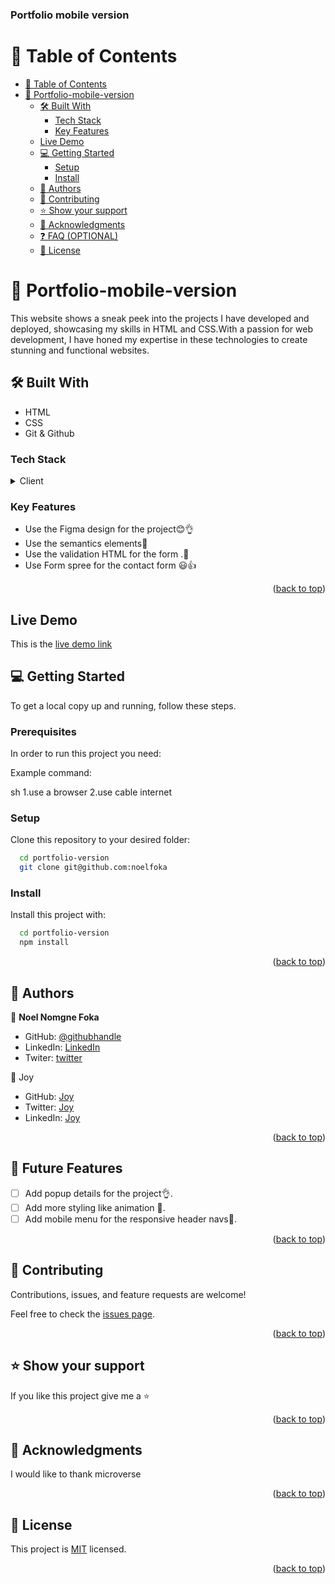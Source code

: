 <a name="readme-top"></a>

<!--
HOW TO USE:
This is an example of how you may give instructions on setting up your project locally.

Modify this file to match your project and remove sections that don't apply.

REQUIRED SECTIONS:
- Table of Contents
- About the Project
  - Built With
  - Live Demo
- Getting Started
- Authors
- Future Features
- Contributing
- Show your support
- Acknowledgements
- License

OPTIONAL SECTIONS:
- FAQ

After you're finished please remove all the comments and instructions!
-->

  <h3><b>Portfolio mobile version</b></h3>

</div>

<!-- TABLE OF CONTENTS -->

# 📗 Table of Contents

- [📗 Table of Contents](#-table-of-contents)
- [📖 Portfolio-mobile-version ](#-portfolio-mobile-version-)
  - [🛠 Built With ](#-built-with-)
    - [Tech Stack ](#tech-stack-)
    - [Key Features ](#key-features-)
  - [Live Demo ](#live-demo-)
  - [💻 Getting Started ](#-getting-started-)
    - [Setup](#setup)
    - [Install](#install)
  - [👥 Authors ](#-authors-)
  - [🤝 Contributing ](#-contributing-)
  - [⭐️ Show your support ](#️-show-your-support-)
  - [🙏 Acknowledgments ](#-acknowledgments-)
  - [❓ FAQ (OPTIONAL) ](#-faq-optional-)
  - [📝 License ](#-license-)

<!-- PROJECT DESCRIPTION -->

# 📖 Portfolio-mobile-version <a name="about-project"></a>

This website shows a sneak peek into the projects I have developed and deployed, showcasing my skills in HTML and CSS.With a passion for web development, I have honed my expertise in these technologies to create stunning and functional websites.

## 🛠 Built With <a name="built-with"></a>

- HTML
- CSS
- Git & Github

### Tech Stack <a name="tech-stack"></a>

<details>
  <summary>Client</summary>
  <ul>
    <li>index.html</li>
    <li>style.css</li>
  </ul>
</details>

<!-- Features -->

### Key Features <a name="key-features"></a>

- Use the Figma design for the project😊👌
- Use the semantics elements💯
- Use the validation HTML for the form .🚀
- Use Form spree for the contact form 😃👍

<p align="right">(<a href="#readme-top">back to top</a>)</p>

## Live Demo <a name="live-demo"></a>
This is the [live demo link](https://noelfoka.github.io/portfolio-Microverse-version/)

<!-- GETTING STARTED -->

## 💻 Getting Started <a name="getting-started"></a>

To get a local copy up and running, follow these steps.

### Prerequisites

In order to run this project you need:


Example command:

sh
1.use a browser
2.use cable internet


### Setup

Clone this repository to your desired folder:


```sh
  cd portfolio-version
  git clone git@github.com:noelfoka
```

### Install

Install this project with:

```sh
  cd portfolio-version
  npm install
```

<p align="right">(<a href="#readme-top">back to top</a>)</p>

<!-- AUTHORS -->

## 👥 Authors <a name="authors"></a>

👤 **Noel Nomgne Foka**

- GitHub: [@githubhandle](https://github.com/noelfoka)
- LinkedIn: [LinkedIn](https://linkedin.com/in/noelfoka)
- Twiter: [twitter](https://twitter.com/noelnomgne)

👤 Joy

- GitHub: [Joy](https://github.com/JoyTaribagshaw)
- Twitter: [Joy](https://twitter.com/JoyTariBagshaw)
- LinkedIn: [Joy](https://linkedin.com/in/JoyTari-bagshaw)

<p align="right">(<a href="#readme-top">back to top</a>)</p>

<!-- FUTURE FEATURES -->

## 🔭 Future Features <a name="future-features"></a>

- [ ] Add popup details for the project👌.
- [ ] Add more styling like animation 💯.
- [ ] Add mobile menu for the responsive header navs🚀.

<p align="right">(<a href="#readme-top">back to top</a>)</p>

<!-- CONTRIBUTING -->

## 🤝 Contributing <a name="contributing"></a>

Contributions, issues, and feature requests are welcome!

Feel free to check the [issues page](../../issues/).

<p align="right">(<a href="#readme-top">back to top</a>)</p>

<!-- SUPPORT -->

## ⭐️ Show your support <a name="support"></a>

If you like this project give me a ⭐️ 

<p align="right">(<a href="#readme-top">back to top</a>)</p>

<!-- ACKNOWLEDGEMENTS -->

## 🙏 Acknowledgments <a name="acknowledgements"></a>

I would like to thank microverse

<p align="right">(<a href="#readme-top">back to top</a>)</p>


<!-- LICENSE -->

## 📝 License <a name="license"></a>

This project is [MIT](./LICENSE) licensed.

<p align="right">(<a href="#readme-top">back to top</a>)</p>
